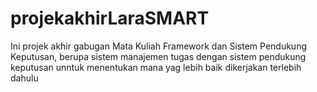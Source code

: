 # projekakhirLaraSMART
 Ini projek akhir gabugan Mata Kuliah Framework dan Sistem Pendukung Keputusan, berupa sistem manajemen tugas dengan sistem pendukung keputusan unntuk menentukan mana yag lebih baik dikerjakan terlebih dahulu

